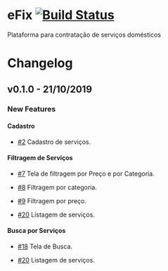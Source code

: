 # eFix [![Build Status](https://travis-ci.com/ES2-UFPI/eFix.svg?branch=dev)](https://travis-ci.com/ES2-UFPI/eFix)
Plataforma para contratação de serviços domésticos

<h1>Changelog</h1>
<h2>v0.1.0 - 21/10/2019</h2>

<h3>New Features</h3>

<h4>Cadastro</h4>

 - [#2](https://github.com/ES2-UFPI/eFix/issues/2) Cadastro de serviços.

<h4>Filtragem de Serviços</h4>

- [#7](https://github.com/ES2-UFPI/eFix/issues/7) Tela de filtragem por Preço e por Categoria.

- [#8](https://github.com/ES2-UFPI/eFix/issues/8) Filtragem por categoria.

- [#9](https://github.com/ES2-UFPI/eFix/issues/9) Filtragem por preço.
   
- [#20](https://github.com/ES2-UFPI/eFix/issues/20) Listagem de serviços. 

 <h4> Busca por Serviços </h4>
 
- [#18](https://github.com/ES2-UFPI/eFix/issues/18) Tela de Busca.

- [#20](https://github.com/ES2-UFPI/eFix/issues/20) Listagem de serviços. 
